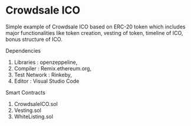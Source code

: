 # Crowdsale ICO

Simple example of Crowdsale ICO based on ERC-20 token which includes major functionalities like token creation, vesting of token, timeline of ICO, bonus structure of ICO.


Dependencies
1. Libraries    : openzeppeline,
2. Compiler     : Remix.ethereum.org,
3. Test Network : Rinkeby,
4. Editor       : Visual Studio Code


Smart Contracts 
1. CrowdsaleICO.sol
2. Vesting.sol
3. WhiteListing.sol
